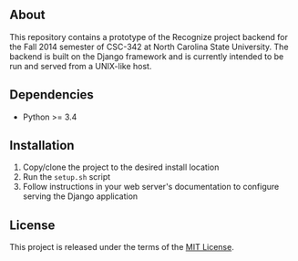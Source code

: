 ## About

This repository contains a prototype of the Recognize project backend for
the Fall 2014 semester of CSC-342 at North Carolina State University. The
backend is built on the Django framework and is currently intended to be
run and served from a UNIX-like host.

## Dependencies

* Python >= 3.4

## Installation

1. Copy/clone the project to the desired install location
2. Run the `setup.sh` script
3. Follow instructions in your web server's documentation to configure
   serving the Django application

## License

This project is released under the terms of the [MIT License](https://raw.githubusercontent.com/bitbutt/csc342-recognize/master/LICENSE).
